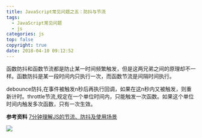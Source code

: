 ```yaml
---
title: JavaScript常见问题之五：防抖与节流
tags:
  - JavaScript常见问题
  - js
categories: js
top: false
copyright: true
date: 2018-04-10 09:12:52
---
```

函数防抖和函数节流都是防止某一时间频繁触发，但是这两兄弟之间的原理却不一样。函数防抖是某一段时间内只执行一次，而函数节流是间隔时间执行。

<!--more-->

debounce防抖,在事件被触发n秒后再执行回调，如果在这n秒内又被触发，则重新计时。throttle节流,规定在一个单位时间内，只能触发一次函数。如果这个单位时间内触发多次函数，只有一次生效。

**参考资料**
[7分钟理解JS的节流、防抖及使用场景](https://juejin.im/post/5b8de829f265da43623c4261)

![](http://oankigr4l.bkt.clouddn.com/wexin.png)